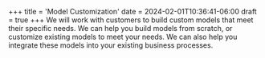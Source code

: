 +++
title = 'Model Customization'
date = 2024-02-01T10:36:41-06:00
draft = true
+++
We will work with customers to build custom models that meet their specific needs. We can help you build models from scratch, or customize existing models to meet your needs. We can also help you integrate these models into your existing business processes.